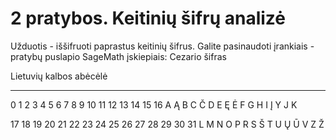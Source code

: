 # 2 pratybos. Keitinių šifrų analizė

Užduotis - iššifruoti paprastus keitinių šifrus.
Galite pasinaudoti įrankiais - pratybų puslapio SageMath įskiepiais: Cezario šifras

Lietuvių kalbos abėcėlė
____________________________________________

0 1 2 3 4 5 6 7 8 9 10 11 12 13 14 15 16 
A Ą B C Č D E Ę Ė F G  H  I  Į  Y  J  K

17 18 19 20 21 22 23 24 25 26 27 28 29 30 31 
L  M  N  O  P  R  S  Š  T  U  Ų  Ū  V  Z  Ž